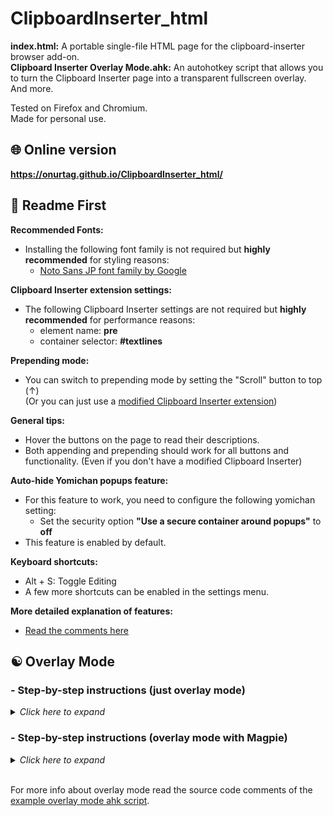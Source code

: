 # ClipboardInserter_html

**index.html:** A portable single-file HTML page for the clipboard-inserter browser add-on.   
**Clipboard Inserter Overlay Mode.ahk:** An autohotkey script that allows you to turn the Clipboard Inserter page into a transparent fullscreen overlay. And more.  

Tested on Firefox and Chromium.  
Made for personal use.  

## 🌐 Online version  
**https://onurtag.github.io/ClipboardInserter_html/**  

## 📝 Readme First  
**Recommended Fonts:**  
- Installing the following font family is not required but **highly recommended** for styling reasons:  
  - [Noto Sans JP font family by Google](https://fonts.google.com/specimen/Noto+Sans+JP)

**Clipboard Inserter extension settings:**  
- The following Clipboard Inserter settings are not required but **highly recommended** for performance reasons:  
  - element name: **pre**  
  - container selector: **#textlines**  

**Prepending mode:**  
- You can switch to prepending mode by setting the "Scroll" button to top (↑)  
(Or you can just use a [modified Clipboard Inserter extension](https://github.com/Onurtag/clipboard-inserter))  

**General tips:**  
- Hover the buttons on the page to read their descriptions.  
- Both appending and prepending should work for all buttons and functionality. (Even if you don't have a modified Clipboard Inserter)  

**Auto-hide Yomichan popups feature:**  
- For this feature to work, you need to configure the following yomichan setting:  
  - Set the security option **"Use a secure container around popups"** to **off**  
- This feature is enabled by default.  

**Keyboard shortcuts:**  
- Alt + S: Toggle Editing  
- A few more shortcuts can be enabled in the settings menu.  

**More detailed explanation of features:**  
- [Read the comments here](https://github.com/Onurtag/ClipboardInserter_html/blob/master/index.html#L11)  

## ☯️ Overlay Mode  

### - **Step-by-step instructions (just overlay mode)**  
<details>
<summary>
<i>Click here to expand</i>
</summary>

**Instructions:**  

1. Download the repo and extract the zip to a folder that contains the string: ```ClipboardInserter``` (for auto url detection)  

2. Install Autohotkey.  

3. Open a working chromeless clipboard inserter page with the following steps:  
   *(These instructions are for chromium browsers (e.g. vivaldi). On Firefox you need to use a seperate profile with userChrome.css modifications to get a fullscreen chromeless browser)*  
   1. Install [this modded clipboard inserter extension](https://github.com/Onurtag/clipboard-inserter) (for auto url detection)  
      - Manage the extension and enable ```"allow access to file URLs"```  
      - (recommended) Modify extension options for better performance:  
      i. Element name: ```pre```  
      ii. Container selector: ```#textlines```  
      iii. Timer interval: ```200```  
      iv. Detect url containing: ```ClipboardInserter```  
      v. Use prepend instead of append: ```Enabled```  
      
   2. Open ```"Clipboard Inserter Overlay Mode.ahk"``` with your text or code editor.  
   3. Scroll down to the block that starts with ```"customStart1:"``` and update the Run line according to your environment.  
   4. Run the ahk script, right click its tray icon and select ```Start Clipboard Inserter (Chromeless)```  
   5. You should now have a working chromeless clipboard inserter page.  

4. Setup the chromeless clipboard inserter page:  
   - Set auto scroll to top (↑ button)  
   - Enable overlay mode hotkey in the settings menu (🔧 button)  

5. While the chromeless clipboard inserter page is active, press the following keys:  
   - ```Ctrl + Alt + 8``` (enables always on Top)  
   - ```Ctrl + Alt + 9``` (enables color transparency)  
   - ```Ctrl + Alt + 0``` (enables overlay mode ☯)  
   - ```F11``` (makes the chromeless window fullscreen)  

6. Done.  

If you have done everything correctly, you should now have a transparent Clipboard Inserter overlay.  
You can interact with the overlay and use Alt + Tab to switch to another window and back.    

If you are using yomichan, set the security option ```"Use a secure container around popups"``` to ```off``` or the auto-hide functionality won't work.  

Use the ```↑/↓``` arrows near the copy button to move between the lines.  
Toggle the ```Text Visibility``` button if you want to hide the text until you need it. You can hover the same button to temporarily show the text until a new line is added.  
You should also hover each button on the page to read its description.  

</details>


### - **Step-by-step instructions (overlay mode with Magpie)**  
<details>
<summary>
<i>Click here to expand</i>
</summary>

**Problems:**  
- Annoying to setup for the first time.  
- You will be seeing two cursors. A larger cursor for the game and a regular cursor for the overlay.  
- Your mouse is not confined to the game window which means that you can accidently click a random window outside the game window.  
You can use TSolidBackground to block these clicks if you want (don't change the Alt+T keybind)  
- [Notebooks only] On some notebooks color transparency might not work on a browser that has hardware acceleration enabled. That setting is carried between profiles so its better to just use a seperate (portable) browser. Also try running the browser with integrated graphics.  

**Instructions:**  

1. Download the repo and extract the zip to a folder that contains the string: ```ClipboardInserter``` (for auto url detection)  

2. Install Autohotkey.  

3. Open a working chromeless clipboard inserter page with the following steps:  
   *(These instructions are for chromium browsers (e.g. vivaldi). On Firefox you need to use a seperate profile with userChrome.css modifications to get a fullscreen chromeless browser)*  
   1. Install [this modded clipboard inserter extension](https://github.com/Onurtag/clipboard-inserter) (for auto url detection)  
      - Manage the extension and enable ```"allow access to file URLs"```  
      - (recommended) Modify extension options for better performance:  
      i. Element name: ```pre```  
      ii. Container selector: ```#textlines```  
      iii. Timer interval: ```200```  
      iv. Detect url containing: ```ClipboardInserter```  
      v. Use prepend instead of append: ```Enabled```  
      
   2. Open ```"Clipboard Inserter Overlay Mode.ahk"``` with your text or code editor.  
   3. Scroll down to the block that starts with ```"customStart1:"``` and update the Run line according to your environment.  
   4. Run the ahk script, right click its tray icon and select ```Start Clipboard Inserter (Chromeless)```  
   5. You should now have a working chromeless clipboard inserter page.  

4. Setup the chromeless clipboard inserter page:  
   - Set auto scroll to top (↑ button)  
   - Enable overlay mode hotkey in the settings menu (🔧 button)  

5. Setup Magpie for overlay mode (instructions are for Magpie v0.8.1):  
   1. Copy Magpie to another folder and use the new folder if you want to keep your old settings and use Magpie normally.  
   2. Change the magpie zoom ```"Hotkey"``` from F11 to something else (or don't)  
   3. Settings > Application tab: **Enable** ```"Restore fullscreen when source window regains focus"```  
   4. Settings > Zoom tab: **Disable** ```"Adjust cursor speed while zoomed"``` and **disable** ```"Confine the cursor in 3D games"```  
   5.  Settings > Zoom tab: Set ```"Zoom factor of the cursor"``` to ```"1.25x"``` and ```"Interpolation mode"``` to ```"bilinear"```  
   6.  Settings > Advanced tab: **Enable** ```"Show debugging options"``` and **enable** ```"Breakpoint mode"```  

6. Open ```"Clipboard Inserter Overlay Mode.ahk"``` with your text or code editor.  
    - Under ```"--- Window Hooker Options ---"``` replace ```"GAME TITLE"``` with the window title of your game. This can be a partial match.  

7. Run the ahk script or restart it.  

8. While the chromeless clipboard inserter page is active, press the following keys:  
   - ```Ctrl + Alt + 8``` (enables always on Top)  
   - ```Ctrl + Alt + 9``` (enables color transparency)  
   - ```Ctrl + Alt + 0``` (enables overlay mode ☯)  
   - ```F11``` (makes the chromeless window fullscreen)  

9.  Right click the tray icon of the ahk script and click ```"Show Hooker Menu"``` and then click ```"Start Hook"```.  

10. Use your Magpie hotkey to zoom the game.  

11. Done.  

If you have done everything correctly, you should now have a transparent Clipboard Inserter overlay on top of Magpie.  
You can interact with the overlay and use Alt + Tab to switch to another window and back.    

If you are using yomichan, set the security option ```"Use a secure container around popups"``` to ```off``` or the auto-hide functionality won't work.  

Use the ```↑/↓``` arrows near the copy button to move between the lines.  
Toggle the ```Text Visibility``` button if you want to hide the text until you need it. You can hover the same button to temporarily show the text until a new line is added.  
You should also hover each button on the page to read its description.  

</details>

<br>

For more info about overlay mode read the source code comments of the [example overlay mode ahk script](https://github.com/Onurtag/ClipboardInserter_html/blob/master/Clipboard%20Inserter%20Overlay%20Mode.ahk).  

